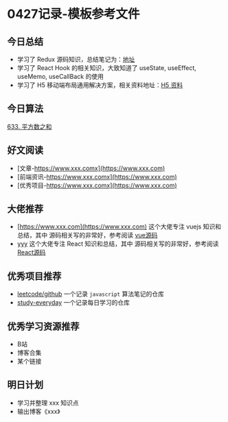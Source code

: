 # 0427记录-模板参考文件

## 今日总结

- 学习了 Redux 源码知识，总结笔记为：[地址](https://www.xxx.com)
- 学习了 React Hook 的相关知识，大致知道了 useState, useEffect, useMemo, useCallBack 的使用
- 学习了 H5 移动端布局通用解决方案，相关资料地址：[H5 资料](https://www.xxx.com)

## 今日算法

[633. 平方数之和](https://leetcode-cn.com/problems/sum-of-square-numbers/)


## 好文阅读

- [文章-https://www.xxx.comx](https://www.xxx.com)
- [前端资讯-https://www.xxx.comx](https://www.xxx.com)
- [优秀项目-https://www.xxx.comx](https://www.xxx.com)

## 大佬推荐

- [https://www.xxx.com](https://www.xxx.com) 这个大佬专注 vuejs 知识和总结，其中 源码相关写的非常好，参考阅读 [vue源码](https://www.xxx.com)
- [yyy](https://www.xxx.com) 这个大佬专注 React 知识和总结，其中 源码相关写的非常好，参考阅读 [React源码](https://www.xxx.com)

## 优秀项目推荐

- [leetcode/github](https://github.com/Jsmond2016/leetcode) 一个记录 `javascript` 算法笔记的仓库
- [study-everyday](https://github.com/Jsmond2016/study-everyday) 一个记录每日学习的仓库

## 优秀学习资源推荐

- B站
- 博客合集
- 某个链接

## 明日计划

- 学习并整理 xxx 知识点
- 输出博客《xxx》